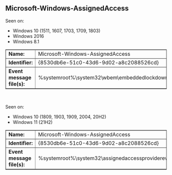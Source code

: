 ## Microsoft-Windows-AssignedAccess

Seen on:
* Windows 10 (1511, 1607, 1703, 1709, 1803)
* Windows 2016
* Windows 8.1

<table border="1" class="docutils">
  <tbody>
    <tr>
      <td><b>Name:</b></td>
      <td>Microsoft-Windows-AssignedAccess</td>
    </tr>
    <tr>
      <td><b>Identifier:</b></td>
      <td>{8530db6e-51c0-43d6-9d02-a8c2088526cd}</td>
    </tr>
    <tr>
      <td><b>Event message file(s):</b></td>
      <td>%systemroot%\system32\wbem\embeddedlockdownwmi.dll</td>
    </tr>
  </tbody>
</table>

&nbsp;

Seen on:
* Windows 10 (1809, 1903, 1909, 2004, 20H2)
* Windows 11 (21H2)

<table border="1" class="docutils">
  <tbody>
    <tr>
      <td><b>Name:</b></td>
      <td>Microsoft-Windows-AssignedAccess</td>
    </tr>
    <tr>
      <td><b>Identifier:</b></td>
      <td>{8530db6e-51c0-43d6-9d02-a8c2088526cd}</td>
    </tr>
    <tr>
      <td><b>Event message file(s):</b></td>
      <td>%systemroot%\system32\assignedaccessproviderevents.dll</td>
    </tr>
  </tbody>
</table>

&nbsp;

